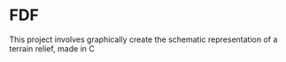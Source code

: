# FDF
This project involves graphically create the schematic representation of a terrain relief, made in C
